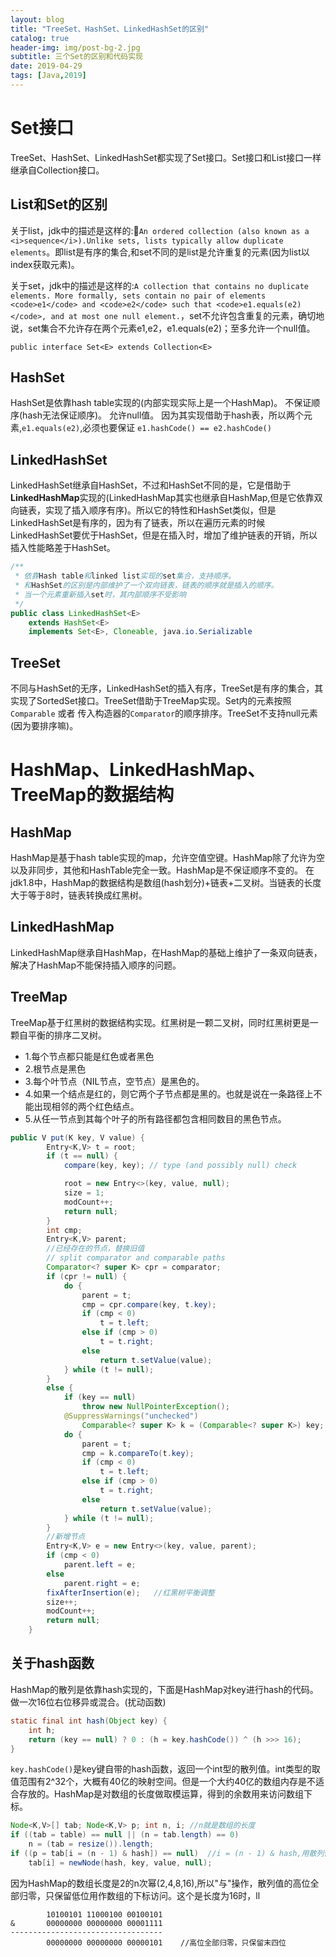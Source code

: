 ```yaml
---
layout: blog
title: "TreeSet、HashSet、LinkedHashSet的区别"
catalog: true
header-img: img/post-bg-2.jpg
subtitle: 三个Set的区别和代码实现
date: 2019-04-29
tags: [Java,2019]
---
```

# Set接口
TreeSet、HashSet、LinkedHashSet都实现了Set接口。Set接口和List接口一样继承自Collection接口。

## List和Set的区别
关于list，jdk中的描述是这样的:`An ordered collection (also known as a <i>sequence</i>).Unlike sets, lists typically allow duplicate elements`。即list是有序的集合,和set不同的是list是允许重复的元素(因为list以index获取元素)。

关于set，jdk中的描述是这样的:`A collection that contains no duplicate elements. More formally, sets
 contain no pair of elements <code>e1</code> and <code>e2</code> such that
 <code>e1.equals(e2)</code>, and at most one null element.`，set不允许包含重复的元素，确切地说，set集合不允许存在两个元素e1,e2，e1.equals(e2)；至多允许一个null值。
```
public interface Set<E> extends Collection<E> 
```

## HashSet
HashSet是依靠hash table实现的(内部实现实际上是一个HashMap)。
不保证顺序(hash无法保证顺序)。
允许null值。
因为其实现借助于hash表，所以两个元素,`e1.equals(e2)`,必须也要保证 `e1.hashCode() == e2.hashCode()`

## LinkedHashSet
LinkedHashSet继承自HashSet，不过和HashSet不同的是，它是借助于**LinkedHashMap**实现的(LinkedHashMap其实也继承自HashMap,但是它依靠双向链表，实现了插入顺序有序)。所以它的特性和HashSet类似，但是LinkedHashSet是有序的，因为有了链表，所以在遍历元素的时候LinkedHashSet要优于HashSet，但是在插入时，增加了维护链表的开销，所以插入性能略差于HashSet。
```java
/**
 * 依靠Hash table和linked list实现的set集合，支持顺序。
 * 和HashSet的区别是内部维护了一个双向链表，链表的顺序就是插入的顺序。
 * 当一个元素重新插入set时，其内部顺序不受影响
 */
public class LinkedHashSet<E>
    extends HashSet<E>
    implements Set<E>, Cloneable, java.io.Serializable
```
## TreeSet
不同与HashSet的无序，LinkedHashSet的插入有序，TreeSet是有序的集合，其实现了SortedSet接口。TreeSet借助于TreeMap实现。Set内的元素按照 `Comparable` 或者 传入构造器的`Comparator`的顺序排序。TreeSet不支持null元素(因为要排序嘛)。

# HashMap、LinkedHashMap、TreeMap的数据结构
## HashMap
HashMap是基于hash table实现的map，允许空值空键。HashMap除了允许为空以及非同步，其他和HashTable完全一致。HashMap是不保证顺序不变的。
在jdk1.8中，HashMap的数据结构是数组(hash划分)+链表+二叉树。当链表的长度大于等于8时，链表转换成红黑树。

## LinkedHashMap
LinkedHashMap继承自HashMap，在HashMap的基础上维护了一条双向链表，解决了HashMap不能保持插入顺序的问题。

## TreeMap
TreeMap基于红黑树的数据结构实现。红黑树是一颗二叉树，同时红黑树更是一颗自平衡的排序二叉树。
+ 1.每个节点都只能是红色或者黑色
+ 2.根节点是黑色
+ 3.每个叶节点（NIL节点，空节点）是黑色的。
+ 4.如果一个结点是红的，则它两个子节点都是黑的。也就是说在一条路径上不能出现相邻的两个红色结点。
+ 5.从任一节点到其每个叶子的所有路径都包含相同数目的黑色节点。
```java
public V put(K key, V value) {
        Entry<K,V> t = root;
        if (t == null) {
            compare(key, key); // type (and possibly null) check

            root = new Entry<>(key, value, null);
            size = 1;
            modCount++;
            return null;
        }
        int cmp;
        Entry<K,V> parent;
        //已经存在的节点，替换旧值
        // split comparator and comparable paths
        Comparator<? super K> cpr = comparator;
        if (cpr != null) {
            do {
                parent = t;
                cmp = cpr.compare(key, t.key);
                if (cmp < 0)
                    t = t.left;
                else if (cmp > 0)
                    t = t.right;
                else
                    return t.setValue(value);
            } while (t != null);
        }
        else {
            if (key == null)
                throw new NullPointerException();
            @SuppressWarnings("unchecked")
                Comparable<? super K> k = (Comparable<? super K>) key;
            do {
                parent = t;
                cmp = k.compareTo(t.key);
                if (cmp < 0)
                    t = t.left;
                else if (cmp > 0)
                    t = t.right;
                else
                    return t.setValue(value);
            } while (t != null);
        }
        //新增节点
        Entry<K,V> e = new Entry<>(key, value, parent);
        if (cmp < 0)
            parent.left = e;
        else
            parent.right = e;
        fixAfterInsertion(e);   //红黑树平衡调整
        size++;
        modCount++;
        return null;
    }
```


## 关于hash函数
HashMap的散列是依靠hash实现的，下面是HashMap对key进行hash的代码。
做一次16位右位移异或混合。(扰动函数)
```java
static final int hash(Object key) {
    int h;
    return (key == null) ? 0 : (h = key.hashCode()) ^ (h >>> 16);
}
```
`key.hashCode()`是key键自带的hash函数，返回一个int型的散列值。int类型的取值范围有2^32个，大概有40亿的映射空间。但是一个大约40亿的数组内存是不适合存放的。HashMap是对数组的长度做取模运算，得到的余数用来访问数组下标。
```java
Node<K,V>[] tab; Node<K,V> p; int n, i; //n就是数组的长度
if ((tab = table) == null || (n = tab.length) == 0)
    n = (tab = resize()).length;
if ((p = tab[i = (n - 1) & hash]) == null)  //i = (n - 1) & hash,用散列值和数组长度做一个"与"操作
    tab[i] = newNode(hash, key, value, null);
```
因为HashMap的数组长度是2的n次幂(2,4,8,16),所以"与"操作，散列值的高位全部归零，只保留低位用作数组的下标访问。这个是长度为16时，ll
```
        10100101 11000100 00100101
&       00000000 00000000 00001111
----------------------------------
        00000000 00000000 00000101    //高位全部归零，只保留末四位
```
